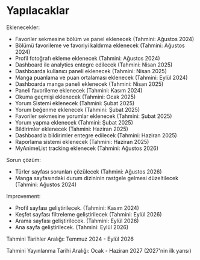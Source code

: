 # Yapılacaklar

Eklenecekler:

- Favoriler sekmesine bölüm ve panel eklenecek (Tahmini: Ağustos 2024)
- Bölümü favorileme ve favoriyi kaldırma eklenecek (Tahmini: Ağustos 2024)
- Profil fotoğrafı ekleme eklenecek (Tahmini: Ağustos 2024)
- Dashboard ile analytics entegre edilecek (Tahmini: Nisan 2025)
- Dashboarda kullanıcı paneli eklenecek (Tahmini: Nisan 2025)
- Manga puanlama ve puan ortalaması eklenecek (Tahmini: Eylül 2024)
- Dashboarda manga paneli eklenecek (Tahmini: Nisan 2025)
- Paneli favorileme eklenecek (Tahmini: Kasım 2024)
- Okuma geçmişi eklenecek (Tahmini: Ocak 2025)
- Yorum Sistemi eklenecek (Tahmini: Şubat 2025)
- Yorum beğenme eklenecek (Tahmini: Şubat 2025)
- Favoriler sekmesine yorumlar eklenecek (Tahmini: Şubat 2025)
- Yorum yapma eklenecek (Tahmini: Şubat 2025)
- Bildirimler eklenecek (Tahmini: Haziran 2025)
- Dashboardla bildirimler entegre edilecek (Tahmini: Haziran 2025)
- Raporlama sistemi eklenecek (Tahmini: Haziran 2025)
- MyAnimeList tracking eklenecek (Tahmini: Ağustos 2026)

Sorun çözüm:

- Türler sayfası sorunları çözülecek (Tahmini: Ağustos 2026)
- Manga sayfasındaki durum dizininin rastgele gelmesi düzeltilecek (Tahmini: Ağustos 2024)

Improvement:

- Profil sayfası geliştirilecek. (Tahmini: Kasım 2024)
- Keşfet sayfası filtreleme geliştirilecek (Tahmini: Eylül 2026)
- Arama sayfası geliştirilecek. (Tahmini: Eylül 2026)
- Ana sayfa geliştirilecek. (Tahmini: Eylül 2026)

Tahmini Tarihler Aralığı:
Temmuz 2024 - Eylül 2026

Tahmini Yayınlanma Tarihi Aralığı: Ocak - Haziran 2027 (2027'nin ilk yarısı)
